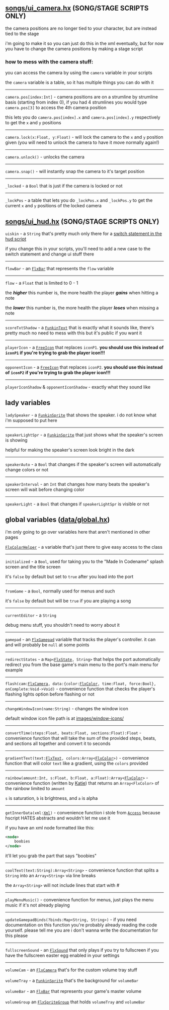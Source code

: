 ## [songs/ui_camera.hx](../../songs/ui_camera.hx) (SONG/STAGE SCRIPTS ONLY)

the camera positions are no longer tied to your character, but are instead tied to the stage

i'm going to make it so you can just do this in the xml eventually, but for now you have to change the camera positions by making a stage script

### how to mess with the camera stuff:
you can access the camera by using the `camera` variable in your scripts

the `camera` variable is a table, so it has multiple things you can do with it

---
`camera.pos[index:Int]` - camera positions are on a strumline by strumline basis (starting from index 0), if you had 4 strumlines you would type `camera.pos[3]` to access the 4th camera position

this lets you do `camera.pos[index].x` and `camera.pos[index].y` respectively to get the `x` and `y` positions

---
`camera.lock(x:Float, y:Float)` - will lock the camera to the `x` and `y` position given (you will need to unlock the camera to have it move normally again!)

---
`camera.unlock()` - unlocks the camera

---
`camera.snap()` - will instantly snap the camera to it's target position

---
`_locked` - a `Bool` that is just if the camera is locked or not

----
`_lockPos` - a table that lets you do `_lockPos.x` and `_lockPos.y` to get the current `x` and `y` positions of the locked camera

## [songs/ui_hud.hx](../../songs/ui_hud.hx) (SONG/STAGE SCRIPTS ONLY)
`uiskin` - a `String` that's pretty much only there for a [switch statement in the hud script](https://github.com/TIPSnASK/fnf-free-download/blob/26e9a8eaef432c5febc7302ba0ead928452d23c4/songs/ui_hud.hx#L147)

if you change this in your scripts, you'll need to add a new case to the switch statement and change ui stuff there

---
`flowBar` - an [`FlxBar`](https://api.haxeflixel.com/flixel/ui/FlxBar.html) that represents the `flow` variable

---
`flow` - a `Float` that is limited to 0 - 1

the ***higher*** this number is, the more health the player ***gains*** when hitting a note

the ***lower*** this number is, the more health the player ***loses*** when missing a note

---
`scoreTxtShadow` - a [`FunkinText`](https://fnf-cne-devs.github.io/docs/funkin/backend/FunkinText.html) that is exactly what it sounds like, there's pretty much no need to mess with this but it's public if you want it

---
`playerIcon` - a [`FreeIcon`](classes.md#karaokegamefreeicon) that replaces `iconP1`. **you should use this instead of `iconP1` if you're trying to grab the player icon!!!**

---
`opponentIcon` - a [`FreeIcon`](classes.md#karaokegamefreeicon) that replaces `iconP2`. **you should use this instead of `iconP2` if you're trying to grab the player icon!!!**

---
`playerIconShadow` & `opponentIconShadow` - exactly what they sound like

## lady variables
`ladySpeaker` - a [`FunkinSprite`](https://fnf-cne-devs.github.io/docs/funkin/backend/FunkinSprite.html) that shows the speaker. i do not know what i'm supposed to put here

---
`speakerLightSpr` - a [`FunkinSprite`](https://fnf-cne-devs.github.io/docs/funkin/backend/FunkinSprite.html) that just shows what the speaker's screen is showing

helpful for making the speaker's screen look bright in the dark

---
`speakerAuto` - a `Bool` that changes if the speaker's screen will automatically change colors or not

---
`speakerInterval` - an `Int` that changes how many beats the speaker's screen will wait before changing color

---
`speakerLight` - a `Bool` that changes if `speakerLightSpr` is visible or not

## global variables ([data/global.hx](../../data/global.hx))
i'm only going to go over variables here that aren't mentioned in other pages

[`FlxColorHelper`](classes.md#karaokebackendutilflxcolorhelper) - a variable that's just there to give easy access to the class

---
`initialized` - a `Bool`, used for taking you to the "Made In Codename" splash screen and the title screen

it's `false` by default but set to `true` after you load into the port

---
`fromGame` - a `Bool`, normally used for menus and such

it's `false` by default but will be `true` if you are playing a song

---
`currentEditor` - a `String`

debug menu stuff, you shouldn't need to worry about it

---
`gamepad` - an [`FlxGamepad`](https://api.haxeflixel.com/flixel/input/gamepad/FlxGamepad.html) variable that tracks the player's controller. it can and will probably be `null` at some points

---
`redirectStates` - a `Map<`[`FlxState`](https://api.haxeflixel.com/flixel/FlxState.html)`, String>` that helps the port automatically redirect you from the base game's main menu to the port's main menu for example

---
`flash(cam:`[`FlxCamera`](https://api.haxeflixel.com/flixel/FlxCamera.html)`, data:{color:`[`FlxColor`](https://api.haxeflixel.com/flixel/util/FlxColor.html)`, time:Float, force:Bool}, onComplete:Void->Void)` - convenience function that checks the player's flashing lights option before flashing or not

---
`changeWindowIcon(name:String)` - changes the window icon

default window icon file path is at [images/window-icons/](images/window-icons/)

---
`convertTime(steps:Float, beats:Float, sections:Float):Float` - convenience function that will take the sum of the provided steps, beats, and sections all together and convert it to seconds

---
`gradientText(text:`[`FlxText`](https://api.haxeflixel.com/flixel/text/FlxText.html)`, colors:Array<`[`FlxColor`](https://api.haxeflixel.com/flixel/util/FlxColor.html)`>)` - convenience function that will color `text` like a gradient, using the `colors` provided

---
`rainbow(amount:Int, s:Float, b:Float, a:Float):Array<`[`FlxColor`](https://api.haxeflixel.com/flixel/util/FlxColor.html)`>` - convenience function (written by [Katie](https://github.com/RafGamign)) that returns an `Array<FlxColor>` of the rainbow limited to `amount`

`s` is saturation, `b` is brightness, and `a` is alpha

---
`getInnerData(xml:`[`Xml`](https://api.haxeflixel.com/Xml.html)`)` - convenience function i stole from [`Access`](https://api.haxeflixel.com/haxe/xml/Access.html) because hscript HATES abstracts and wouldn't let me use it

if you have an xml node formatted like this:
```xml
<node>
	boobies
</node>
```
it'll let you grab the part that says "boobies"

---
`coolText(text:String):Array<String>` - convenience function that splits a `String` into an `Array<String>` via line breaks

the `Array<String>` will not include lines that start with #

---
`playMenuMusic()` - convenience function for menus, just plays the menu music if it's not already playing

---
`updateGamepadBinds(?binds:Map<String, String>)` - if you need documentation on this function you're probably already reading the code yourself. please tell me you are i don't wanna write the documentation for this please

---
`fullscreenSound` - an [`FlxSound`](https://api.haxeflixel.com/flixel/sound/FlxSound.html) that only plays if you try to fullscreen if you have the fullscreen easter egg enabled in your settings

---
`volumeCam` - an [`FlxCamera`](https://api.haxeflixel.com/flixel/FlxCamera.html) that's for the custom volume tray stuff
<br><br>
`volumeTray` - a [`FunkinSprite`](https://fnf-cne-devs.github.io/docs/funkin/backend/FunkinSprite.html) that's the background for `volumeBar`
<br><br>
`volumeBar` - an [`FlxBar`](https://api.haxeflixel.com/flixel/ui/FlxBar.html) that represents your game's master volume
<br><br>
`volumeGroup` an [`FlxSpriteGroup`](https://api.haxeflixel.com/flixel/group/FlxSpriteGroup.html) that holds `volumeTray` and `volumeBar`